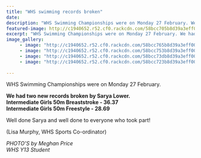 ```yaml
---
title: "WHS swimming records broken"
date: 
description: "WHS Swimming Championships were on Monday 27 February. We had two new records broken by Sarya Lower..."
featured-image: http://c1940652.r52.cf0.rackcdn.com/58bcc705b8d39a3eff003d49/Sarya-Lower-breathestroke-1.jpg
excerpt: "WHS Swimming Championships were on Monday 27 February. We had two new records broken by Sarya Lower."
image_gallery:
     - image: "http://c1940652.r52.cf0.rackcdn.com/58bcc765b8d39a3eff003d53/Sarya-Lower-1.jpg"
     - image: "http://c1940652.r52.cf0.rackcdn.com/58bcc753b8d39a3eff003d51/Sarya-Lower-2.jpg"
     - image: "http://c1940652.r52.cf0.rackcdn.com/58bcc73db8d39a3eff003d4f/Sarya-Lower-3.jpg"
     - image: "http://c1940652.r52.cf0.rackcdn.com/58bcc723b8d39a3eff003d4d/Sarya-Lower-4.jpg"
    
---
```


<p>WHS Swimming Championships were on Monday 27 February.</p>
<p><strong>We had two new records broken by Sarya Lower.</strong><br /><strong>Intermediate Girls 50m Breaststroke - 36.37</strong><br /><strong>Intermediate Girls 50m Freestyle - 28.69</strong></p>
<p>Well done Sarya and well done to everyone who took part!</p>
<p>(Lisa Murphy, WHS Sports Co-ordinator)</p>
<p><em>PHOTO'S by Meghan Price</em><br /><em>WHS Y13 Student&nbsp;</em></p>

